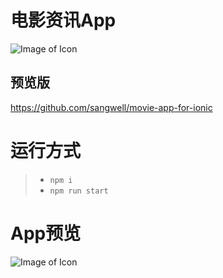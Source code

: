 # 电影资讯App

![Image of Icon](http://up526.com/github/movieicon.jpg)

## 预览版
https://github.com/sangwell/movie-app-for-ionic

# 运行方式
  > - `npm i`
  > - `npm run start`

# App预览
![Image of Icon](http://up526.com/github/kkmovie.jpg)
